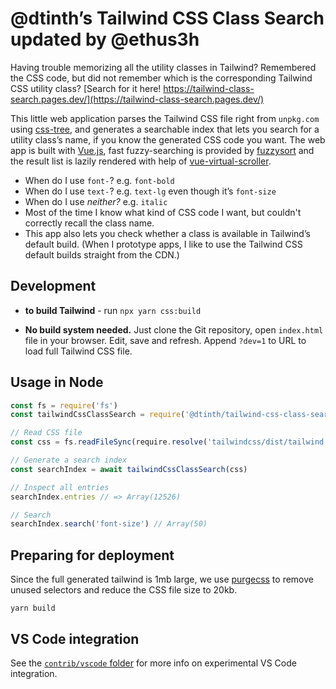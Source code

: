# @dtinth’s Tailwind CSS Class Search updated by @ethus3h

Having trouble memorizing all the utility classes in Tailwind? Remembered the CSS code, but did not remember which is the corresponding Tailwind CSS utility class? [Search for it here! https://tailwind-class-search.pages.dev/](https://tailwind-class-search.pages.dev/)

This little web application parses the Tailwind CSS file right from `unpkg.com` using [css-tree](https://www.npmjs.com/package/css-tree), and generates a searchable index that lets you search for a utility class’s name, if you know the generated CSS code you want. The web app is built with [Vue.js](https://vuejs.org/), fast fuzzy-searching is provided by [fuzzysort](https://www.npmjs.com/package/fuzzysort) and the result list is lazily rendered with help of [vue-virtual-scroller](https://www.npmjs.com/package/vue-virtual-scroller).

- When do I use `font-`? e.g. `font-bold`
- When do I use `text-`? e.g. `text-lg` even though it’s `font-size`
- When do I use _neither?_ e.g. `italic`
- Most of the time I know what kind of CSS code I want, but couldn't correctly recall the class name.
- This app also lets you check whether a class is available in Tailwind’s default build. (When I prototype apps, I like to use the Tailwind CSS default builds straight from the CDN.)

## Development

- **to build Tailwind** - run `npx yarn css:build`

- **No build system needed.** Just clone the Git repository, open `index.html` file in your browser. Edit, save and refresh. Append `?dev=1` to URL to load full Tailwind CSS file.

## Usage in Node

```js
const fs = require('fs')
const tailwindCssClassSearch = require('@dtinth/tailwind-css-class-search')

// Read CSS file
const css = fs.readFileSync(require.resolve('tailwindcss/dist/tailwind.css'))

// Generate a search index
const searchIndex = await tailwindCssClassSearch(css)

// Inspect all entries
searchIndex.entries // => Array(12526)

// Search
searchIndex.search('font-size') // Array(50)
```

## Preparing for deployment

Since the full generated tailwind is 1mb large, we use [purgecss](https://purgecss.com/CLI) to remove unused selectors and reduce the CSS file size to 20kb.

```
yarn build
```

## VS Code integration

See the [`contrib/vscode` folder](./contrib/vscode) for more info on experimental VS Code integration.
